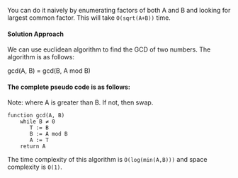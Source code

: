 You can do it naively by enumerating factors of both A and B and looking for largest common factor. This will take `O(sqrt(A+B))` time.

#### Solution Approach
We can use euclidean algorithm to find the GCD of two numbers. The algorithm is as follows:<br>

gcd(A, B) = gcd(B, A mod B) <br>

#### The complete pseudo code is as follows:<br>
Note: where A is greater than B. If not, then swap.
```
function gcd(A, B)
	while B ≠ 0
	   T := B
	   B := A mod B
	   A := T
	return A
```
The time complexity of this algorithm is `O(log(min(A,B)))` and space complexity is `O(1)`.
